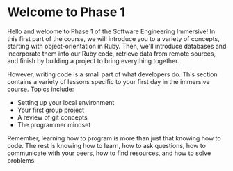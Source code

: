 # Welcome to Phase 1

Hello and welcome to Phase 1 of the Software Engineering Immersive! In this first
part of the course, we will introduce you to a variety of concepts, starting
with object-orientation in Ruby. Then, we'll introduce databases and incorporate
them into our Ruby code, retrieve data from remote sources, and finish by building
a project to bring everything together.

However, writing code is a small part of what developers do. This section contains
a variety of lessons specific to your first day in the immersive course. Topics
include:

* Setting up your local environment
* Your first group project
* A review of git concepts
* The programmer mindset

Remember, learning how to program is more than just that knowing how to code.
The rest is knowing how to learn, how to ask questions, how to communicate with
your peers, how to find resources, and how to solve problems.
